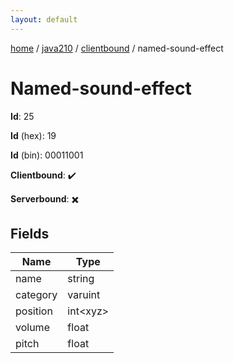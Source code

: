 ```yaml
---
layout: default
---
```


[home](/)  /  [java210](/protocol/java210)  /  [clientbound](/protocol/java210/clientbound)  /  named-sound-effect

# Named-sound-effect

**Id**: 25

**Id** (hex): 19

**Id** (bin): 00011001

**Clientbound**: ✔️

**Serverbound**: ✖️

## Fields

Name | Type
---|---
name | string
category | varuint
position | int&lt;xyz&gt;
volume | float
pitch | float


